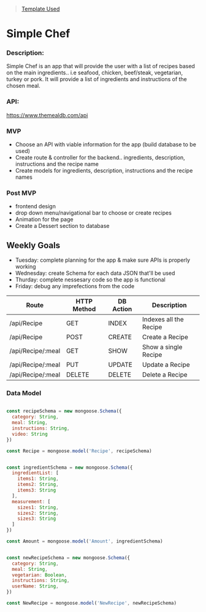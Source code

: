 > [Template Used](https://github.com/metruzanca/ga-vercel-demo)
# Simple Chef

### Description:

Simple Chef is an app that will provide the user with a list of recipes based on the main ingredients.. i.e seafood, chicken, beef/steak, vegetarian, turkey or pork. It will provide a list of ingredients and instructions of the chosen meal. 

### API: 
https://www.themealdb.com/api

### MVP 

- Choose an API with viable information for the app (build database to be used) 
- Create route & controller for the backend.. ingredients, description, instructions and the recipe name 
- Create models for ingredients, description, instructions and the recipe names 

### Post MVP 

- frontend design 
- drop down menu/navigational bar to choose or create recipes 
- Animation for the page 
- Create a Dessert section to database

## Weekly Goals

- Tuesday: complete planning for the app & make sure APIs is properly working 
- Wednesday: create Schema for each data JSON that'll be used 
- Thurday: complete nessesary code so the app is functional 
- Friday: debug any imprefections from the code 


| Route  |  HTTP Method | DB Action  | Description  |
|---|---|---|---|
| /api/Recipe  | GET  | INDEX  | Indexes all the Recipe  |
| /api/Recipe  | POST | CREATE  | Create a Recipe  |
| /api/Recipe/:meal  | GET  | SHOW  | Show a single Recipe  |
| /api/Recipe/:meal  | PUT  | UPDATE  | Update a Recipe  |
| /api/Recipe/:meal  | DELETE  | DELETE  | Delete a Recipe  |
### Data Model

```javascript

const recipeSchema = new mongoose.Schema({
  category: String,
  meal: String,
  instructions: String,
  video: String
})

const Recipe = mongoose.model('Recipe', recipeSchema)


const ingredientSchema = new mongoose.Schema({
  ingredientList: [
    items1: String,
    items2: String,
    items3: String
  ],
  measurement: [
    sizes1: String,
    sizes2: String,
    sizes3: String
  ]
})

const Amount = mongoose.model('Amount', ingredientSchema)


const newRecipeSchema = new mongoose.Schema({
  category: String,
  meal: String,
  vegetarian: Boolean,
  instructions: String,
  userName: String,
})

const NewRecipe = mongoose.model('NewRecipe', newRecipeSchema)

```